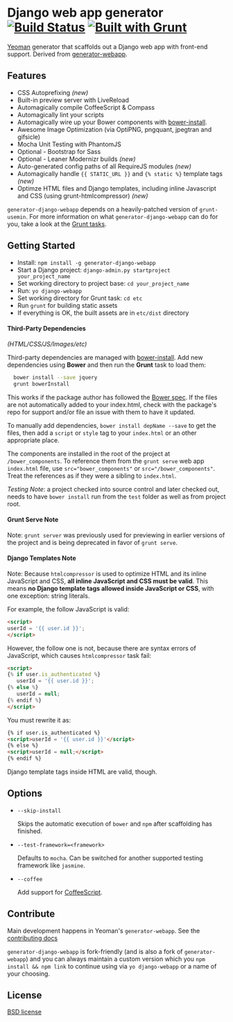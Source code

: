 # Django web app generator [![Build Status](https://secure.travis-ci.org/rockallite/generator-django-webapp.png?branch=master)](http://travis-ci.org/rockallite/generator-django-webapp) [![Built with Grunt](https://cdn.gruntjs.com/builtwith.png)](http://gruntjs.com/)

[Yeoman](http://yeoman.io) generator that scaffolds out a Django web app with front-end support. Derived from [generator-webapp](https://github.com/yeoman/generator-webapp/).

## Features

* CSS Autoprefixing *(new)*
* Built-in preview server with LiveReload
* Automagically compile CoffeeScript & Compass
* Automagically lint your scripts
* Automagically wire up your Bower components with [bower-install](#third-party-dependencies).
* Awesome Image Optimization (via OptiPNG, pngquant, jpegtran and gifsicle)
* Mocha Unit Testing with PhantomJS
* Optional - Bootstrap for Sass
* Optional - Leaner Modernizr builds *(new)*
* Auto-generated config paths of all RequireJS modules *(new)*
* Automagically handle `{{ STATIC_URL }}` and `{% static %}` template tags *(new)*
* Optimze HTML files and Django templates, including inline Javascript and CSS (using grunt-htmlcompressor) *(new)*

`generator-django-webapp` depends on a heavily-patched version of `grunt-usemin`. For more information on what `generator-django-webapp` can do for you, take a look at the [Grunt tasks](https://github.com/rockallite/generator-django-webapp/blob/master/app/templates/Gruntfile.js).


## Getting Started

- Install: `npm install -g generator-django-webapp`
- Start a Django project: `django-admin.py startproject your_project_name`
- Set working directory to project base: `cd your_project_name`
- Run: `yo django-webapp`
- Set working directory for Grunt task: `cd etc`
- Run `grunt` for building static assets
- If everything is OK, the built assets are in `etc/dist` directory

#### Third-Party Dependencies

*(HTML/CSS/JS/Images/etc)*

Third-party dependencies are managed with [bower-install](https://github.com/stephenplusplus/grunt-bower-install). Add new dependencies using **Bower** and then run the **Grunt** task to load them:

```bash
  bower install --save jquery
  grunt bowerInstall
```

This works if the package author has followed the [Bower spec](https://github.com/bower/bower.json-spec). If the files are not automatically added to your index.html, check with the package's repo for support and/or file an issue with them to have it updated.

To manually add dependencies, `bower install depName --save` to get the files, then add a `script` or `style` tag to your `index.html` or an other appropriate place.

The components are installed in the root of the project at `/bower_components`. To reference them from the `grunt serve` web app `index.html` file, use `src="bower_components"` or `src="/bower_components"`. Treat the references as if they were a sibling to `index.html`.

*Testing Note*: a project checked into source control and later checked out, needs to have `bower install` run from the `test` folder as well as from project root.


#### Grunt Serve Note

Note: `grunt server` was previously used for previewing in earlier versions of the project and is being deprecated in favor of `grunt serve`.


#### Django Templates Note
Note: Because `htmlcompressor` is used to optimize HTML and its inline JavaScript and CSS, **all inline JavaScript and CSS must be valid**. This means **no Django template tags allowed inside JavaScript or CSS**, with one exception: string literals.

For example, the follow JavaScript is valid:
```html
<script>
userId = '{{ user.id }}';
</script>
```

However, the follow one is not, because there are syntax errors of JavaScript, which causes `htmlcompressor` task fail:
```html
<script>
{% if user.is_authenticated %}
   userId = '{{ user.id }}';
{% else %}
   userId = null;
{% endif %}
</script>
```

You must rewrite it as:
```html
{% if user.is_authenticated %}
<script>userId = '{{ user.id }}'</script>
{% else %}
<script>userId = null;</script>
{% endif %}
```

Django template tags inside HTML are valid, though.

## Options

* `--skip-install`

  Skips the automatic execution of `bower` and `npm` after scaffolding has finished.

* `--test-framework=<framework>`

  Defaults to `mocha`. Can be switched for another supported testing framework like `jasmine`.

* `--coffee`

  Add support for [CoffeeScript](http://coffeescript.org/).


## Contribute

Main development happens in Yeoman's `generator-webapp`. See the [contributing docs](https://github.com/yeoman/yeoman/blob/master/contributing.md)

`generator-django-webapp` is fork-friendly (and is also a fork of `generator-webapp`) and you can always maintain a custom version which you `npm install && npm link` to continue using via `yo django-webapp` or a name of your choosing.


## License

[BSD license](http://opensource.org/licenses/bsd-license.php)
